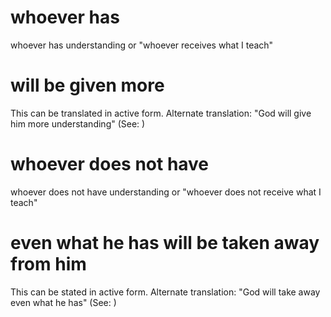 
# whoever has
whoever has understanding or "whoever receives what I teach"

# will be given more
This can be translated in active form. Alternate translation: "God will give him more understanding" (See: )

# whoever does not have
whoever does not have understanding or "whoever does not receive what I teach"

# even what he has will be taken away from him
This can be stated in active form. Alternate translation: "God will take away even what he has" (See: )